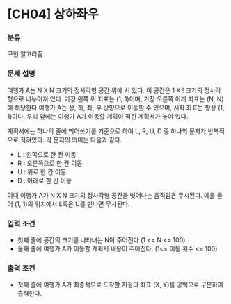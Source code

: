 # [CH04] 상하좌우


### 분류

구현 알고리즘

### 문제 설명

여행가 A는 N X N 크기의 정사각형 공간 위에 서 있다. 이 공간은 1 X ! 크기의 정사각형으로 나누어져 있다. 가장 왼쪽 위 좌표는 (1, 1)이며, 가장 오른쪽 아래 좌표는 (N, N)에 해당한다
여행가 A는 상, 하, 좌, 우 방향으로 이동할 수 있으며, 시작 좌표는 항상 (1, 1)이다. 우리 앞에는 여행가 A가 이동할 계획이 적힌 계획서가 놓여 있다.

계획서에는 하나의 줄에 띄어쓰기를 기준으로 하여 L, R, U, D 중 하나의 문자가 반복적으로 적혀있다. 각 문자의 의미는 다음과 같다.
- L : 왼쪽으로 한 칸 이동
- R : 오른쪽으로 한 칸 이동
- U : 위로 한 칸 이동
- D : 아래로 한 칸 이동

이때 여행가 A가 N X N 크기의 정사각형 공간을 벗어나는 움직임은 무시된다. 예를 들어 (1, 1)의 위치에서 L혹은 U를 만나면 무시된다.

### 입력 조건
- 첫째 줄에 공간의 크기를 나타내는 N이 주어진다.(1 <= N <= 100)
- 둘째 줄에 여행가 A가 이동할 계획서 내용이 주어진다. (1<= 이동 횟수 <= 100)

### 출력 조건
- 첫째 줄에 여행가 A가 최종적으로 도착할 지점의 좌표 (X, Y)를 공백으로 구분하여 출력한다.
